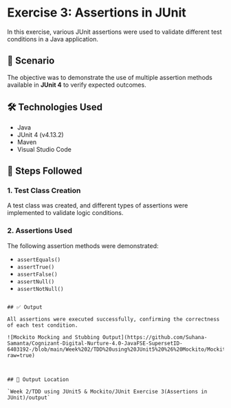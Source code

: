 
# Exercise 3: Assertions in JUnit

In this exercise, various JUnit assertions were used to validate different test conditions in a Java application.

## 📌 Scenario  
The objective was to demonstrate the use of multiple assertion methods available in **JUnit 4** to verify expected outcomes.

## 🛠 Technologies Used  
- Java  
- JUnit 4 (v4.13.2)  
- Maven  
- Visual Studio Code

## 🧪 Steps Followed

### 1. Test Class Creation  
A test class was created, and different types of assertions were implemented to validate logic conditions.

### 2. Assertions Used  
The following assertion methods were demonstrated:
- `assertEquals()`
- `assertTrue()`
- `assertFalse()`
- `assertNull()`
- `assertNotNull()`

````

## ✅ Output

All assertions were executed successfully, confirming the correctness of each test condition.

![Mockito Mocking and Stubbing Output](https://github.com/Suhana-Samanta/Cognizant-Digital-Nurture-4.0-JavaFSE-SupersetID-6403192-/blob/main/Week%202/TDD%20using%20JUnit5%20%26%20Mockito/Mockito%20Ex%201%20(Mocking%20n%20Stubbing)/output/output.png?raw=true)



## 📁 Output Location

`Week 2/TDD using JUnit5 & Mockito/JUnit Exercise 3(Assertions in JUnit)/output`


